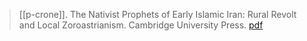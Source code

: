 > [[p-crone]]. The Nativist Prophets of Early Islamic Iran: Rural Revolt and Local Zoroastrianism. Cambridge University Press. [pdf](a/p-crone2012.pdf)